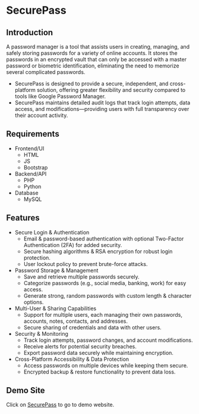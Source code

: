 # SecurePass

## Introduction

A password manager is a tool that assists users in creating, managing, and safely storing passwords for a variety of online accounts. It stores the passwords in an encrypted vault that can only be accessed with a master password or biometric identification, eliminating the need to memorize several complicated passwords.

- SecurePass is designed to provide a secure, independent, and cross-platform solution, offering greater flexibility and security compared to tools like Google Password Manager. 
- SecurePass maintains detailed audit logs that track login attempts, data access, and modifications—providing users with full transparency over their account activity.

## Requirements
- Frontend/UI
  - HTML
  - JS
  - Bootstrap
- Backend/API
  - PHP
  - Python
- Database
  - MySQL

## Features
- Secure Login & Authentication
  - Email & password-based authentication with optional Two-Factor Authentication (2FA) for added security.
  - Secure hashing algorithms & RSA encryption for robust login protection.
  - User lockout policy to prevent brute-force attacks.
- Password Storage & Management
  - Save and retrieve multiple passwords securely.
  - Categorize passwords (e.g., social media, banking, work) for easy access.
  - Generate strong, random passwords with custom length & character options.
- Multi-User & Sharing Capabilities
  - Support for multiple users, each managing their own passwords, accounts, notes, contacts, and addresses.
  - Secure sharing of credentials and data with other users.
- Security & Monitoring
  - Track login attempts, password changes, and account modifications.
  - Receive alerts for potential security breaches.
  - Export password data securely while maintaining encryption.
- Cross-Platform Accessibility & Data Protection
  - Access passwords on multiple devices while keeping them secure.
  - Encrypted backup & restore functionality to prevent data loss.


## Demo Site
Click on [SecurePass](https://secure-pass.in) to go to demo website.
